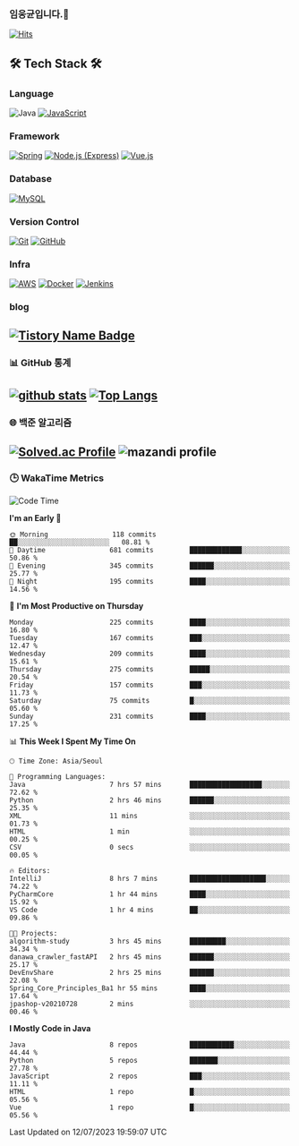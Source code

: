 <!--
**cornsilk-tea/cornsilk-tea** is a ✨ _special_ ✨ repository because its `README.md` (this file) appears on your GitHub profile.

Here are some ideas to get you started:

- 🔭 I’m currently working on ...
- 🌱 I’m currently learning ...
- 👯 I’m looking to collaborate on ...
- 🤔 I’m looking for help with ...
- 💬 Ask me about ...
- 📫 How to reach me: ...
- 😄 Pronouns: ...
- ⚡ Fun fact: ...
-->
### 임웅균입니다.👋
[![Hits](https://hits.seeyoufarm.com/api/count/incr/badge.svg?url=https%3A%2F%2Fgithub.com%2Fcornsilk-tea)](https://hits.seeyoufarm.com)




<!-- 내가 사용하는 기술스택 소개 -->
## 🛠 Tech Stack 🛠
### Language
![Java](https://img.shields.io/badge/Java-007396.svg?&style=for-the-badge&logo=Java&logoColor=white)
[![JavaScript](https://img.shields.io/badge/JavaScript-F7DF1E.svg?&style=for-the-badge&logo=JavaScript&logoColor=black)](https://developer.mozilla.org/en-US/docs/Web/JavaScript)

### Framework
[![Spring](https://img.shields.io/badge/Spring-6DB33F.svg?&style=for-the-badge&logo=Spring&logoColor=white)](https://spring.io)
[![Node.js (Express)](https://img.shields.io/badge/Node.js-Express-339933.svg?&style=for-the-badge&logo=Node.js&logoColor=white)](https://nodejs.org)
[![Vue.js](https://img.shields.io/badge/Vue.js-4FC08D.svg?&style=for-the-badge&logo=Vue.js&logoColor=white)](https://vuejs.org)

### Database
[![MySQL](https://img.shields.io/badge/MySQL-4479A1.svg?&style=for-the-badge&logo=MySQL&logoColor=white)](https://www.mysql.com)

### Version Control
[![Git](https://img.shields.io/badge/Git-F05032.svg?&style=for-the-badge&logo=Git&logoColor=white)](https://git-scm.com)
[![GitHub](https://img.shields.io/badge/GitHub-181717.svg?&style=for-the-badge&logo=GitHub&logoColor=white)](https://github.com)

### Infra
[![AWS](https://img.shields.io/badge/AWS-232F3E.svg?&style=for-the-badge&logo=Amazon-AWS&logoColor=white)](https://aws.amazon.com)
[![Docker](https://img.shields.io/badge/Docker-2496ED.svg?&style=for-the-badge&logo=Docker&logoColor=white)](https://www.docker.com)
[![Jenkins](https://img.shields.io/badge/Jenkins-D24939.svg?&style=for-the-badge&logo=Jenkins&logoColor=white)](https://www.jenkins.io)

### blog
[![Tistory Name Badge](https://tistory-readme-stats.vercel.app/api/badge?name=cornsilk-tea)](https://cornsilk-tea.tistory.com/)
---
### 📊 GitHub 통계
[![github stats](https://github-readme-stats.vercel.app/api?username=cornsilk-tea&show_icons=false&hide_border=false&rank_icon=github&include_all_commits=true)](https://github.com/cornsilk-tea)
[![Top Langs](https://github-readme-stats.vercel.app/api/top-langs/?username=cornsilk-tea&layout=compact)](https://github.com/cornsilk-tea)
---
### 🌐 백준 알고리즘
[![Solved.ac Profile](http://mazassumnida.wtf/api/v2/generate_badge?boj=dladndrbs)](https://solved.ac/dladndrbs/)
![mazandi profile](http://mazandi.herokuapp.com/api?handle=dladndrbs&theme=worm)
---
### 🕒 WakaTime Metrics
<!--START_SECTION:waka-->
![Code Time](http://img.shields.io/badge/Code%20Time-290%20hrs%2010%20mins-blue)

**I'm an Early 🐤** 

```text
🌞 Morning                118 commits         ██░░░░░░░░░░░░░░░░░░░░░░░   08.81 % 
🌆 Daytime                681 commits         █████████████░░░░░░░░░░░░   50.86 % 
🌃 Evening                345 commits         ██████░░░░░░░░░░░░░░░░░░░   25.77 % 
🌙 Night                  195 commits         ████░░░░░░░░░░░░░░░░░░░░░   14.56 % 
```
📅 **I'm Most Productive on Thursday** 

```text
Monday                   225 commits         ████░░░░░░░░░░░░░░░░░░░░░   16.80 % 
Tuesday                  167 commits         ███░░░░░░░░░░░░░░░░░░░░░░   12.47 % 
Wednesday                209 commits         ████░░░░░░░░░░░░░░░░░░░░░   15.61 % 
Thursday                 275 commits         █████░░░░░░░░░░░░░░░░░░░░   20.54 % 
Friday                   157 commits         ███░░░░░░░░░░░░░░░░░░░░░░   11.73 % 
Saturday                 75 commits          █░░░░░░░░░░░░░░░░░░░░░░░░   05.60 % 
Sunday                   231 commits         ████░░░░░░░░░░░░░░░░░░░░░   17.25 % 
```


📊 **This Week I Spent My Time On** 

```text
🕑︎ Time Zone: Asia/Seoul

💬 Programming Languages: 
Java                     7 hrs 57 mins       ██████████████████░░░░░░░   72.62 % 
Python                   2 hrs 46 mins       ██████░░░░░░░░░░░░░░░░░░░   25.35 % 
XML                      11 mins             ░░░░░░░░░░░░░░░░░░░░░░░░░   01.73 % 
HTML                     1 min               ░░░░░░░░░░░░░░░░░░░░░░░░░   00.25 % 
CSV                      0 secs              ░░░░░░░░░░░░░░░░░░░░░░░░░   00.05 % 

🔥 Editors: 
IntelliJ                 8 hrs 7 mins        ███████████████████░░░░░░   74.22 % 
PyCharmCore              1 hr 44 mins        ████░░░░░░░░░░░░░░░░░░░░░   15.92 % 
VS Code                  1 hr 4 mins         ██░░░░░░░░░░░░░░░░░░░░░░░   09.86 % 

🐱‍💻 Projects: 
algorithm-study          3 hrs 45 mins       █████████░░░░░░░░░░░░░░░░   34.34 % 
danawa_crawler_fastAPI   2 hrs 45 mins       ██████░░░░░░░░░░░░░░░░░░░   25.17 % 
DevEnvShare              2 hrs 25 mins       ██████░░░░░░░░░░░░░░░░░░░   22.08 % 
Spring_Core_Principles_Ba1 hr 55 mins        ████░░░░░░░░░░░░░░░░░░░░░   17.64 % 
jpashop-v20210728        2 mins              ░░░░░░░░░░░░░░░░░░░░░░░░░   00.46 % 
```

**I Mostly Code in Java** 

```text
Java                     8 repos             ███████████░░░░░░░░░░░░░░   44.44 % 
Python                   5 repos             ███████░░░░░░░░░░░░░░░░░░   27.78 % 
JavaScript               2 repos             ███░░░░░░░░░░░░░░░░░░░░░░   11.11 % 
HTML                     1 repo              █░░░░░░░░░░░░░░░░░░░░░░░░   05.56 % 
Vue                      1 repo              █░░░░░░░░░░░░░░░░░░░░░░░░   05.56 % 
```




 Last Updated on 12/07/2023 19:59:07 UTC
<!--END_SECTION:waka-->
